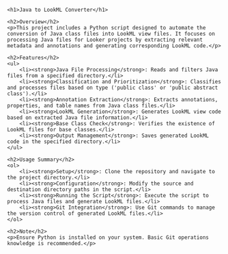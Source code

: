 
    <h1>Java to LookML Converter</h1>

    <h2>Overview</h2>
    <p>This project includes a Python script designed to automate the conversion of Java class files into LookML view files. It focuses on processing Java files for Looker projects by extracting relevant metadata and annotations and generating corresponding LookML code.</p>

    <h2>Features</h2>
    <ul>
        <li><strong>Java File Processing</strong>: Reads and filters Java files from a specified directory.</li>
        <li><strong>Classification and Prioritization</strong>: Classifies and processes files based on type ('public class' or 'public abstract class').</li>
        <li><strong>Annotation Extraction</strong>: Extracts annotations, properties, and table names from Java class files.</li>
        <li><strong>LookML Generation</strong>: Generates LookML view code based on extracted Java file information.</li>
        <li><strong>Base Class Check</strong>: Verifies the existence of LookML files for base classes.</li>
        <li><strong>Output Management</strong>: Saves generated LookML code in the specified directory.</li>
    </ul>

    <h2>Usage Summary</h2>
    <ol>
        <li><strong>Setup</strong>: Clone the repository and navigate to the project directory.</li>
        <li><strong>Configuration</strong>: Modify the source and destination directory paths in the script.</li>
        <li><strong>Running the Script</strong>: Execute the script to process Java files and generate LookML files.</li>
        <li><strong>Git Integration</strong>: Use Git commands to manage the version control of generated LookML files.</li>
    </ol>

    <h2>Note</h2>
    <p>Ensure Python is installed on your system. Basic Git operations knowledge is recommended.</p>

